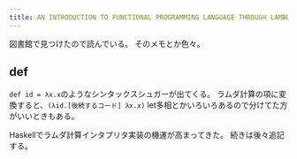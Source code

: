 ```yaml
---
title: AN INTRODUCTION TO FUNCTIONAL PROGRAMMING LANGUAGE THROUGH LAMBDA CALCLUSを読んでいる
---
```


図書館で見つけたので読んでいる。
そのメモとか色々。

## def
`def id = λx.x`のようなシンタックスシュガーが出てくる。
ラムダ計算の項に変換すると、`(λid.[後続するコード] λx.x)`
let多相とかいろいろあるので分けてた方がいいときもある。

Haskellでラムダ計算インタプリタ実装の機運が高まってきた。
続きは後々追記する。
